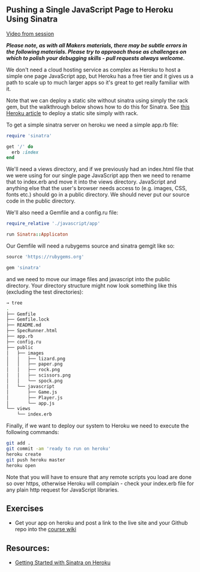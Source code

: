 Pushing a Single JavaScript Page to Heroku Using Sinatra
---------------------------------------------------------

[Video from session](https://www.youtube.com/watch?v=uoSfB2yEogM)

***Please note, as with all Makers materials, there may be subtle errors in the following materials.  Please try to approach those as challenges on which to polish your debugging skills - pull requests always welcome.***

We don't need a cloud hosting service as complex as Heroku to host a simple one page JavaScript app, but Heroku has a free tier and it gives us a path to scale up to much larger apps so it's great to get really familiar with it.

Note that we can deploy a static site without sinatra using simply the rack gem, but the walkthrough below shows how to do this for Sinatra.  See [this Heroku article](https://devcenter.heroku.com/articles/static-sites-ruby) to deploy a static site simply with rack.

To get a simple sinatra server on heroku we need a simple app.rb file:

```ruby
require 'sinatra'

get '/' do
  erb :index
end
```

We'll need a views directory, and if we previously had an index.html file that we were using for our single page JavaScript app then we need to rename that to index.erb and move it into the views directory.  JavaScript and anything else that the user's browser needs access to (e.g. images, CSS, fonts etc.) should go in a public directory.  We should never put our source code in the public directory.

We'll also need a Gemfile and a config.ru file:

```ruby
require_relative './javascript/app'

run Sinatra::Applicaton
```

Our Gemfile will need a rubygems source and sinatra gemgit  like so:

```ruby
source 'https://rubygems.org'

gem 'sinatra'
```

and we need to move our image files and javascript into the public directory.  Your directory structure might now look something like this (excluding the test directories):

```sh
→ tree
.
├── Gemfile
├── Gemfile.lock
├── README.md
├── SpecRunner.html
├── app.rb
├── config.ru
├── public
│   ├── images
│   │   ├── lizard.png
│   │   ├── paper.png
│   │   ├── rock.png
│   │   ├── scissors.png
│   │   └── spock.png
│   └── javascript
│       ├── Game.js
│       ├── Player.js
│       └── app.js
└── views
    └── index.erb

```

Finally, if we want to deploy our system to Heroku we need to execute the following commands:

```sh
git add .
git commit -am 'ready to run on heroku'
heroku create
git push heroku master
heroku open
```

Note that you will have to ensure that any remote scripts you load are done so over https, otherwise Heroku will complain - check your index.erb file for any plain http request for JavaScript libraries.

Exercises
-------

* Get your app on heroku and post a link to the live site and your Github repo into the [course wiki](https://github.com/makersacademy/course/wiki/Demo-Apps)


Resources:
-------

* [Getting Started with Sinatra on Heroku](https://devcenter.heroku.com/articles/getting-started-with-ruby-o)



